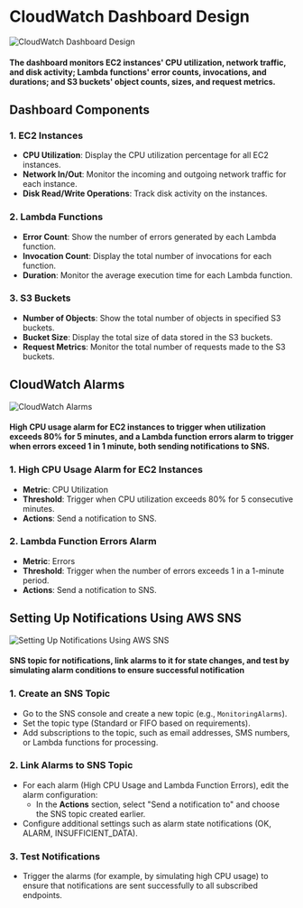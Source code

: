 # CloudWatch Dashboard Design

![CloudWatch Dashboard Design](https://github.com/user-attachments/assets/7fa80ea6-0254-4f56-9b8b-6746b28d623c)

#### The dashboard monitors EC2 instances' CPU utilization, network traffic, and disk activity; Lambda functions' error counts, invocations, and durations; and S3 buckets' object counts, sizes, and request metrics.

## Dashboard Components

### 1. EC2 Instances
- **CPU Utilization**: Display the CPU utilization percentage for all EC2 instances.
- **Network In/Out**: Monitor the incoming and outgoing network traffic for each instance.
- **Disk Read/Write Operations**: Track disk activity on the instances.

### 2. Lambda Functions
- **Error Count**: Show the number of errors generated by each Lambda function.
- **Invocation Count**: Display the total number of invocations for each function.
- **Duration**: Monitor the average execution time for each Lambda function.

### 3. S3 Buckets
- **Number of Objects**: Show the total number of objects in specified S3 buckets.
- **Bucket Size**: Display the total size of data stored in the S3 buckets.
- **Request Metrics**: Monitor the total number of requests made to the S3 buckets.


## CloudWatch Alarms

![CloudWatch Alarms](https://github.com/user-attachments/assets/e21784ac-0ace-4e67-8981-14017e198ada)


#### High CPU usage alarm for EC2 instances to trigger when utilization exceeds 80% for 5 minutes, and a Lambda function errors alarm to trigger when errors exceed 1 in 1 minute, both sending notifications to SNS.

### 1. High CPU Usage Alarm for EC2 Instances
- **Metric**: CPU Utilization
- **Threshold**: Trigger when CPU utilization exceeds 80% for 5 consecutive minutes.
- **Actions**: Send a notification to SNS.

### 2. Lambda Function Errors Alarm
- **Metric**: Errors
- **Threshold**: Trigger when the number of errors exceeds 1 in a 1-minute period.
- **Actions**: Send a notification to SNS.

## Setting Up Notifications Using AWS SNS

![Setting Up Notifications Using AWS SNS](https://github.com/user-attachments/assets/86a5f0bf-ba16-4a0b-8422-90d13f2fa905)

#### SNS topic for notifications, link alarms to it for state changes, and test by simulating alarm conditions to ensure successful notification

### 1. Create an SNS Topic
- Go to the SNS console and create a new topic (e.g., `MonitoringAlarms`).
- Set the topic type (Standard or FIFO based on requirements).
- Add subscriptions to the topic, such as email addresses, SMS numbers, or Lambda functions for processing.

### 2. Link Alarms to SNS Topic
- For each alarm (High CPU Usage and Lambda Function Errors), edit the alarm configuration:
  - In the **Actions** section, select "Send a notification to" and choose the SNS topic created earlier.
- Configure additional settings such as alarm state notifications (OK, ALARM, INSUFFICIENT_DATA).

### 3. Test Notifications
- Trigger the alarms (for example, by simulating high CPU usage) to ensure that notifications are sent successfully to all subscribed endpoints.

